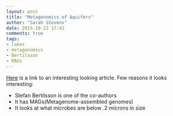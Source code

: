 ```yaml
---
layout: post
title: "Metagenomics of Aquifers"
author: "Sarah Stevens"
date: 2015-10-22 17:42
comments: true
tags:
- lakes
- metagenomics
- Bertilsson
- MAGs
---
```


[Here](http://dx.doi.org/doi:10.1038/ismej.2015.185) is a link to an interesting looking article.
Few reasons it looks interesting:  
 - Stefan Bertilsson is one of the co-authors
 - It has MAGs(Metagenome-assembled genomes)
 - It looks at what microbes are below .2 microns in size
